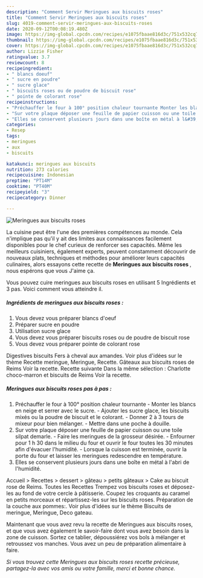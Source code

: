```yaml
---
description: "Comment Servir Meringues aux biscuits roses"
title: "Comment Servir Meringues aux biscuits roses"
slug: 4019-comment-servir-meringues-aux-biscuits-roses
date: 2020-09-12T00:08:19.480Z
image: https://img-global.cpcdn.com/recipes/e1075fbaae816d3c/751x532cq70/meringues-aux-biscuits-roses-photo-principale-de-la-recette.jpg
thumbnail: https://img-global.cpcdn.com/recipes/e1075fbaae816d3c/751x532cq70/meringues-aux-biscuits-roses-photo-principale-de-la-recette.jpg
cover: https://img-global.cpcdn.com/recipes/e1075fbaae816d3c/751x532cq70/meringues-aux-biscuits-roses-photo-principale-de-la-recette.jpg
author: Lizzie Fisher
ratingvalue: 3.7
reviewcount: 8
recipeingredient:
- " blancs doeuf"
- " sucre en poudre"
- " sucre glace"
- " biscuits roses ou de poudre de biscuit rose"
- " pointe de colorant rose"
recipeinstructions:
- "Préchauffer le four à 100° position chaleur tournante Monter les blancs en neige et serrer avec le sucre. Ajouter les sucre glace, les biscuits mixés ou la poudre de biscuit et le colorant. Donner 2 à 3 tours de mixeur pour bien mélanger. Mettre dans une poche à douille."
- "Sur votre plaque déposer une feuille de papier cuisson ou une toile silpat demarle. Faire les meringues de la grosseur désirée. Enfourner pour 1 h 30 dans le milieu du four et ouvrir le four toutes les 30 minutes afin d&#39;évacuer l&#39;humidité. Lorsque la cuisson est terminée, ouvrir la porte du four et laisser les meringues redescendre en température."
- "Elles se conservent plusieurs jours dans une boîte en métal à l&#39;abri de l&#39;humidité."
categories:
- Resep
tags:
- meringues
- aux
- biscuits

katakunci: meringues aux biscuits 
nutrition: 273 calories
recipecuisine: Indonesian
preptime: "PT14M"
cooktime: "PT40M"
recipeyield: "3"
recipecategory: Dinner

---
```



![Meringues aux biscuits roses](https://img-global.cpcdn.com/recipes/e1075fbaae816d3c/751x532cq70/meringues-aux-biscuits-roses-photo-principale-de-la-recette.jpg)

La cuisine peut être l'une des premières compétences au monde. Cela n'implique pas qu'il y ait des limites aux connaissances facilement disponibles pour le chef curieux de renforcer ses capacités. Même les meilleurs cuisiniers, également experts, peuvent constamment découvrir de nouveaux plats, techniques et méthodes pour améliorer leurs capacités culinaires, alors essayons cette recette de <strong> Meringues aux biscuits roses </strong>, nous espérons que vous J'aime ça.

<!--inarticleads1-->

Vous pouvez cuire meringues aux biscuits roses en utilisant 5 Ingrédients et 3 pas. Voici comment vous atteindre il.

##### Ingrédients de meringues aux biscuits roses :

1. Vous devez vous préparer  blancs d&#39;oeuf
1. Préparer  sucre en poudre
1. Utilisation  sucre glace
1. Vous devez vous préparer  biscuits roses ou de poudre de biscuit rose
1. Vous devez vous préparer  pointe de colorant rose


Digestives biscuits Fers à cheval aux amandes. Voir plus d&#39;idées sur le thème Recette meringue, Meringue, Recette. Gâteaux aux biscuits roses de Reims Voir la recette. Recette suivante Dans la même sélection : Charlotte choco-marron et biscuits de Reims Voir la recette. 

<!--inarticleads2-->

##### Meringues aux biscuits roses pas à pas :

1. Préchauffer le four à 100° position chaleur tournante - Monter les blancs en neige et serrer avec le sucre. - Ajouter les sucre glace, les biscuits mixés ou la poudre de biscuit et le colorant. - Donner 2 à 3 tours de mixeur pour bien mélanger. - Mettre dans une poche à douille.
1. Sur votre plaque déposer une feuille de papier cuisson ou une toile silpat demarle. - Faire les meringues de la grosseur désirée. - Enfourner pour 1 h 30 dans le milieu du four et ouvrir le four toutes les 30 minutes afin d&#39;évacuer l&#39;humidité. - Lorsque la cuisson est terminée, ouvrir la porte du four et laisser les meringues redescendre en température.
1. Elles se conservent plusieurs jours dans une boîte en métal à l&#39;abri de l&#39;humidité.


Accueil &gt; Recettes &gt; dessert &gt; gâteau &gt; petits gâteaux &gt; Cake au biscuit rose de Reims. Toutes les Recettes Trempez vos biscuits roses et déposez-les au fond de votre cercle à pâtisserie. Coupez les croquants au caramel en petits morceaux et répartissez-les sur les biscuits roses. Préparation de la couche aux pommes:. Voir plus d&#39;idées sur le thème Biscuits de meringue, Meringue, Deco gateau. 

<!--inarticleads1-->

<p>
Maintenant que vous avez revu la recette de Meringues aux biscuits roses, et que vous avez également le savoir-faire dont vous avez besoin dans la zone de cuisson. Sortez ce tablier, dépoussiérez vos bols à mélanger et retroussez vos manches. Vous avez un peu de préparation alimentaire à faire.
</p>

<p>
<i>Si vous trouvez cette Meringues aux biscuits roses recette précieuse, partagez-la avec vos amis ou votre famille, merci et bonne chance.</i>
</p>
